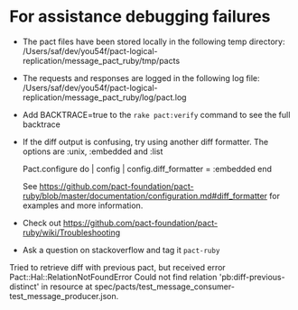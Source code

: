 # For assistance debugging failures

* The pact files have been stored locally in the following temp directory:
    /Users/saf/dev/you54f/pact-logical-replication/message_pact_ruby/tmp/pacts

* The requests and responses are logged in the following log file:
    /Users/saf/dev/you54f/pact-logical-replication/message_pact_ruby/log/pact.log

* Add BACKTRACE=true to the `rake pact:verify` command to see the full backtrace

* If the diff output is confusing, try using another diff formatter.
  The options are :unix, :embedded and :list

    Pact.configure do | config |
      config.diff_formatter = :embedded
    end

  See https://github.com/pact-foundation/pact-ruby/blob/master/documentation/configuration.md#diff_formatter for examples and more information.

* Check out https://github.com/pact-foundation/pact-ruby/wiki/Troubleshooting

* Ask a question on stackoverflow and tag it `pact-ruby`


Tried to retrieve diff with previous pact, but received error Pact::Hal::RelationNotFoundError Could not find relation 'pb:diff-previous-distinct' in resource at spec/pacts/test_message_consumer-test_message_producer.json.